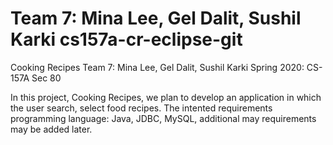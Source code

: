 # Team 7: Mina Lee, Gel Dalit, Sushil Karki cs157a-cr-eclipse-git

Cooking Recipes
Team 7: Mina Lee, Gel Dalit, Sushil Karki
Spring 2020: CS-157A Sec 80

In this project, Cooking Recipes, we plan to develop an application in which the user search, select food recipes. 
The intented requirements programming language: Java, JDBC, MySQL, additional may requirements may be added later. 
